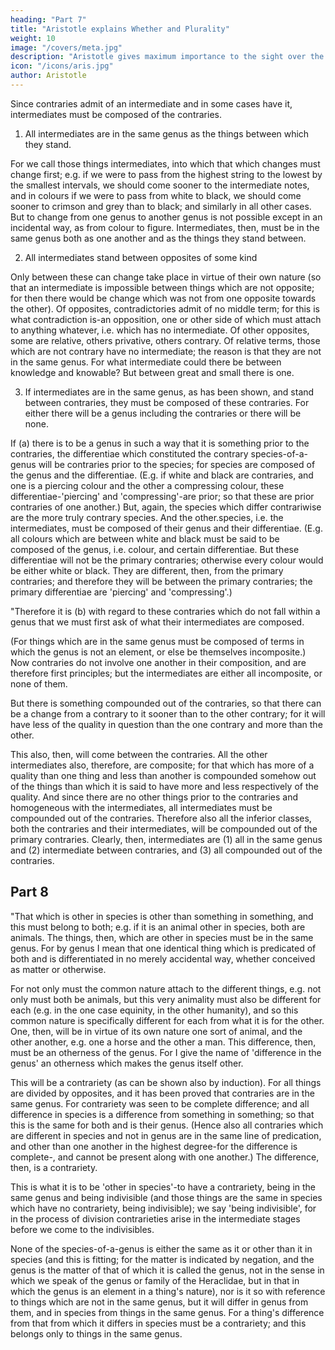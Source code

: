 ```yaml
---
heading: "Part 7"
title: "Aristotle explains Whether and Plurality"
weight: 10
image: "/covers/meta.jpg"
description: "Aristotle gives maximum importance to the sight over the other senses"
icon: "/icons/aris.jpg"
author: Aristotle
---
```




Since contraries admit of an intermediate and in some cases have it, intermediates must be composed of the contraries. 

1. All intermediates are in the same genus as the things between which they stand.

For we call those things intermediates, into which that which changes must change first; e.g. if we were to pass from the highest string to the lowest by the smallest intervals, we should come sooner to the intermediate notes, and in colours if we were to pass from white to black, we should come sooner to crimson and grey than to black; and similarly in all other cases. But to change from one genus to another genus is not possible except in an incidental way, as from colour to figure. Intermediates, then, must be in the same genus both as one another and as the things they stand between.

2. All intermediates stand between opposites of some kind

Only between these can change take place in virtue of their own nature (so that an intermediate is impossible between things which are not opposite; for then there would be change which was not from one opposite towards the other). Of opposites, contradictories admit of no middle term; for this is what contradiction is-an opposition, one or other side of which must attach to anything whatever, i.e. which has no intermediate. Of other opposites, some are relative, others privative, others contrary. Of relative terms, those which are not contrary have no intermediate; the reason is that they are not in the same genus. For what intermediate could there be between knowledge and knowable? But between great and small there is one.

3. If intermediates are in the same genus, as has been shown, and stand between contraries, they must be composed of these contraries. For either there will be a genus including the contraries or there will be none. 

If (a) there is to be a genus in such a way that it is something prior to the contraries, the differentiae which constituted the contrary species-of-a-genus will be contraries prior to the species; for species are composed of the genus and the differentiae. (E.g. if white and black are contraries, and one is a piercing colour and the other a compressing colour, these differentiae-'piercing' and 'compressing'-are prior; so that these are prior contraries of one another.) But, again, the species which differ contrariwise are the more truly contrary species. And the other.species, i.e. the intermediates, must be composed of their genus and their differentiae. (E.g. all colours which are between white and black must be said to be composed of the genus, i.e. colour, and certain differentiae. But these differentiae will not be the primary contraries; otherwise every colour would be either white or black. They are different, then, from the primary contraries; and therefore they will be between the primary contraries; the primary differentiae are 'piercing' and 'compressing'.)

"Therefore it is (b) with regard to these contraries which do not fall within a genus that we must first ask of what their intermediates are composed. 

(For things which are in the same genus must be composed of terms in which the genus is not an element, or else be themselves incomposite.) Now contraries do not involve one another in their composition, and are therefore first principles; but the intermediates are either all incomposite, or none of them. 

But there is something compounded out of the contraries, so that there can be a change from a contrary to it sooner than to the other contrary; for it will have less of the quality in question than the one contrary and more than the other. 

This also, then, will come between the contraries. All the other intermediates also, therefore, are composite; for that which has more of a quality than one thing and less than another is compounded somehow out of the things than which it is said to have more and less respectively of the quality. And since there are no other things prior to the contraries and homogeneous with the intermediates, all intermediates must be compounded out of the contraries. Therefore also all the inferior classes, both the contraries and their intermediates, will be compounded out of the primary contraries. Clearly, then, intermediates are (1) all in the same genus and (2) intermediate between contraries, and (3) all compounded out of the contraries.


## Part 8

"That which is other in species is other than something in something, and this must belong to both; e.g. if it is an animal other in species, both are animals. The things, then, which are other in species must be in the same genus. For by genus I mean that one identical thing which is predicated of both and is differentiated in no merely accidental way, whether conceived as matter or otherwise. 

For not only must the common nature attach to the different things, e.g. not only must both be animals, but this very animality must also be different for each (e.g. in the one case equinity, in the other humanity), and so this common nature is specifically different for each from what it is for the other. One, then, will be in virtue of its own nature one sort of animal, and the other another, e.g. one a horse and the other a man. This difference, then, must be an otherness of the genus. For I give the name of 'difference in the genus' an otherness which makes the genus itself other.

This will be a contrariety (as can be shown also by induction). For all things are divided by opposites, and it has been proved that contraries are in the same genus. For contrariety was seen to be complete difference; and all difference in species is a difference from something in something; so that this is the same for both and is their genus. (Hence also all contraries which are different in species and not in genus are in the same line of predication, and other than one another in the highest degree-for the difference is complete-, and cannot be present along with one another.) The difference, then, is a contrariety.

This is what it is to be 'other in species'-to have a contrariety, being in the same genus and being indivisible (and those things are the same in species which have no contrariety, being indivisible); we say 'being indivisible', for in the process of division contrarieties arise in the intermediate stages before we come to the indivisibles. 

None of the species-of-a-genus is either the same as it or other than it in species (and this is fitting; for the matter is indicated by negation, and the genus is the matter of that of which it is called the genus, not in the sense in which we speak of the genus or family of the Heraclidae, but in that in which the genus is an element in a thing's nature), nor is it so with reference to things which are not in the same genus, but it will differ in genus from them, and in species from things in the same genus. For a thing's difference from that from which it differs in species must be a contrariety; and this belongs only to things in the same genus.
